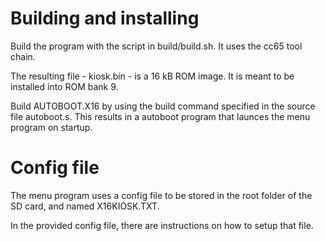 # Building and installing

Build the program with the script in build/build.sh. It uses the cc65 tool chain.

The resulting file - kiosk.bin - is a 16 kB ROM image. It is meant to be installed
into ROM bank 9.

Build AUTOBOOT.X16 by using the build command specified in the source file autoboot.s. This results in a autoboot program that launces the menu program on startup.

# Config file

The menu program uses a config file to be stored in the root folder of the SD card, and named X16KIOSK.TXT.

In the provided config file, there are instructions on how to setup that file.